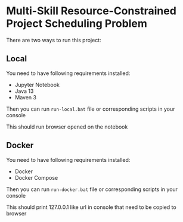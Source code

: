 # Multi-Skill Resource-Constrained Project Scheduling Problem
There are two ways to run this project:

## Local
You need to have following requirements installed:
* Jupyter Notebook
* Java 13
* Maven 3

Then you can run `run-local.bat` file or corresponding scripts in your console

This should run browser opened on the notebook

## Docker
You need to have following requirements installed:
* Docker
* Docker Compose

Then you can run `run-docker.bat` file or corresponding scripts in your console

This should print 127.0.0.1 like url in console that need to be copied to browser
